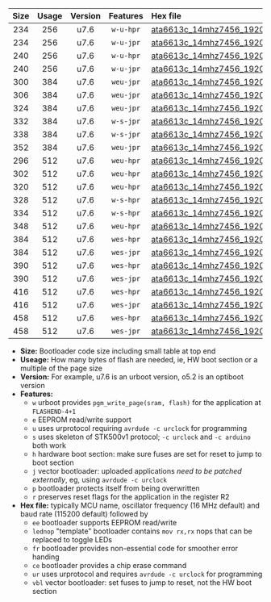 |Size|Usage|Version|Features|Hex file|
|:-:|:-:|:-:|:-:|:--|
|234|256|u7.6|`w-u-hpr`|[ata6613c_14mhz7456_19200bps_ur.hex](https://raw.githubusercontent.com/stefanrueger/urboot/main//ata6613c_14mhz7456_19200bps_ur.hex)|
|234|256|u7.6|`w-u-jpr`|[ata6613c_14mhz7456_19200bps_ur_vbl.hex](https://raw.githubusercontent.com/stefanrueger/urboot/main//ata6613c_14mhz7456_19200bps_ur_vbl.hex)|
|240|256|u7.6|`w-u-hpr`|[ata6613c_14mhz7456_19200bps_lednop_ur.hex](https://raw.githubusercontent.com/stefanrueger/urboot/main//ata6613c_14mhz7456_19200bps_lednop_ur.hex)|
|240|256|u7.6|`w-u-jpr`|[ata6613c_14mhz7456_19200bps_lednop_ur_vbl.hex](https://raw.githubusercontent.com/stefanrueger/urboot/main//ata6613c_14mhz7456_19200bps_lednop_ur_vbl.hex)|
|300|384|u7.6|`weu-jpr`|[ata6613c_14mhz7456_19200bps_ee_ur_vbl.hex](https://raw.githubusercontent.com/stefanrueger/urboot/main//ata6613c_14mhz7456_19200bps_ee_ur_vbl.hex)|
|306|384|u7.6|`weu-jpr`|[ata6613c_14mhz7456_19200bps_ee_lednop_ur_vbl.hex](https://raw.githubusercontent.com/stefanrueger/urboot/main//ata6613c_14mhz7456_19200bps_ee_lednop_ur_vbl.hex)|
|324|384|u7.6|`weu-jpr`|[ata6613c_14mhz7456_19200bps_ee_lednop_fr_ur_vbl.hex](https://raw.githubusercontent.com/stefanrueger/urboot/main//ata6613c_14mhz7456_19200bps_ee_lednop_fr_ur_vbl.hex)|
|332|384|u7.6|`w-s-jpr`|[ata6613c_14mhz7456_19200bps_vbl.hex](https://raw.githubusercontent.com/stefanrueger/urboot/main//ata6613c_14mhz7456_19200bps_vbl.hex)|
|338|384|u7.6|`w-s-jpr`|[ata6613c_14mhz7456_19200bps_lednop_vbl.hex](https://raw.githubusercontent.com/stefanrueger/urboot/main//ata6613c_14mhz7456_19200bps_lednop_vbl.hex)|
|352|384|u7.6|`weu-jpr`|[ata6613c_14mhz7456_19200bps_ee_lednop_fr_ce_ur_vbl.hex](https://raw.githubusercontent.com/stefanrueger/urboot/main//ata6613c_14mhz7456_19200bps_ee_lednop_fr_ce_ur_vbl.hex)|
|296|512|u7.6|`weu-hpr`|[ata6613c_14mhz7456_19200bps_ee_ur.hex](https://raw.githubusercontent.com/stefanrueger/urboot/main//ata6613c_14mhz7456_19200bps_ee_ur.hex)|
|302|512|u7.6|`weu-hpr`|[ata6613c_14mhz7456_19200bps_ee_lednop_ur.hex](https://raw.githubusercontent.com/stefanrueger/urboot/main//ata6613c_14mhz7456_19200bps_ee_lednop_ur.hex)|
|320|512|u7.6|`weu-hpr`|[ata6613c_14mhz7456_19200bps_ee_lednop_fr_ur.hex](https://raw.githubusercontent.com/stefanrueger/urboot/main//ata6613c_14mhz7456_19200bps_ee_lednop_fr_ur.hex)|
|328|512|u7.6|`w-s-hpr`|[ata6613c_14mhz7456_19200bps.hex](https://raw.githubusercontent.com/stefanrueger/urboot/main//ata6613c_14mhz7456_19200bps.hex)|
|334|512|u7.6|`w-s-hpr`|[ata6613c_14mhz7456_19200bps_lednop.hex](https://raw.githubusercontent.com/stefanrueger/urboot/main//ata6613c_14mhz7456_19200bps_lednop.hex)|
|348|512|u7.6|`weu-hpr`|[ata6613c_14mhz7456_19200bps_ee_lednop_fr_ce_ur.hex](https://raw.githubusercontent.com/stefanrueger/urboot/main//ata6613c_14mhz7456_19200bps_ee_lednop_fr_ce_ur.hex)|
|384|512|u7.6|`wes-hpr`|[ata6613c_14mhz7456_19200bps_ee.hex](https://raw.githubusercontent.com/stefanrueger/urboot/main//ata6613c_14mhz7456_19200bps_ee.hex)|
|384|512|u7.6|`wes-jpr`|[ata6613c_14mhz7456_19200bps_ee_vbl.hex](https://raw.githubusercontent.com/stefanrueger/urboot/main//ata6613c_14mhz7456_19200bps_ee_vbl.hex)|
|390|512|u7.6|`wes-hpr`|[ata6613c_14mhz7456_19200bps_ee_lednop.hex](https://raw.githubusercontent.com/stefanrueger/urboot/main//ata6613c_14mhz7456_19200bps_ee_lednop.hex)|
|390|512|u7.6|`wes-jpr`|[ata6613c_14mhz7456_19200bps_ee_lednop_vbl.hex](https://raw.githubusercontent.com/stefanrueger/urboot/main//ata6613c_14mhz7456_19200bps_ee_lednop_vbl.hex)|
|416|512|u7.6|`wes-hpr`|[ata6613c_14mhz7456_19200bps_ee_lednop_fr.hex](https://raw.githubusercontent.com/stefanrueger/urboot/main//ata6613c_14mhz7456_19200bps_ee_lednop_fr.hex)|
|416|512|u7.6|`wes-jpr`|[ata6613c_14mhz7456_19200bps_ee_lednop_fr_vbl.hex](https://raw.githubusercontent.com/stefanrueger/urboot/main//ata6613c_14mhz7456_19200bps_ee_lednop_fr_vbl.hex)|
|458|512|u7.6|`wes-hpr`|[ata6613c_14mhz7456_19200bps_ee_lednop_fr_ce.hex](https://raw.githubusercontent.com/stefanrueger/urboot/main//ata6613c_14mhz7456_19200bps_ee_lednop_fr_ce.hex)|
|458|512|u7.6|`wes-jpr`|[ata6613c_14mhz7456_19200bps_ee_lednop_fr_ce_vbl.hex](https://raw.githubusercontent.com/stefanrueger/urboot/main//ata6613c_14mhz7456_19200bps_ee_lednop_fr_ce_vbl.hex)|

- **Size:** Bootloader code size including small table at top end
- **Useage:** How many bytes of flash are needed, ie, HW boot section or a multiple of the page size
- **Version:** For example, u7.6 is an urboot version, o5.2 is an optiboot version
- **Features:**
  + `w` urboot provides `pgm_write_page(sram, flash)` for the application at `FLASHEND-4+1`
  + `e` EEPROM read/write support
  + `u` uses urprotocol requiring `avrdude -c urclock` for programming
  + `s` uses skeleton of STK500v1 protocol; `-c urclock` and `-c arduino` both work
  + `h` hardware boot section: make sure fuses are set for reset to jump to boot section
  + `j` vector bootloader: uploaded applications *need to be patched externally*, eg, using `avrdude -c urclock`
  + `p` bootloader protects itself from being overwritten
  + `r` preserves reset flags for the application in the register R2
- **Hex file:** typically MCU name, oscillator frequency (16 MHz default) and baud rate (115200 default) followed by
  + `ee` bootloader supports EEPROM read/write
  + `lednop` "template" bootloader contains `mov rx,rx` nops that can be replaced to toggle LEDs
  + `fr` bootloader provides non-essential code for smoother error handing
  + `ce` bootloader provides a chip erase command
  + `ur` uses urprotocol and requires `avrdude -c urclock` for programming
  + `vbl` vector bootloader: set fuses to jump to reset, not the HW boot section
